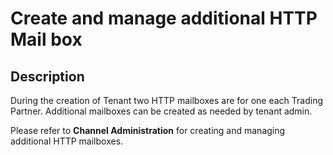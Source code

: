 # Create and manage additional HTTP Mail box
## Description
During the creation of Tenant two HTTP mailboxes are for one each Trading Partner. Additional mailboxes can be created as needed by tenant admin.

Please refer to **Channel Administration** for creating and managing additional HTTP mailboxes.
